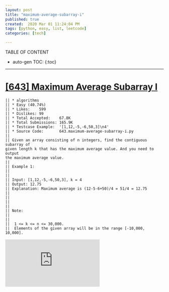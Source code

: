 ```yaml
---
layout: post
title: "maximum-average-subarray-i"
published: true
created:  2020 Mar 01 11:24:04 PM
tags: [python, easy, list, leetcode]
categories: [tech]

---
```


TABLE OF CONTENT

* auto-gen TOC:
{:toc}

- - -


# [[643] Maximum Average Subarray I](https://leetcode.com/problems/maximum-average-subarray-i/description/)

    || * algorithms
    || * Easy (40.74%)
    || * Likes:    599
    || * Dislikes: 99
    || * Total Accepted:    67.8K
    || * Total Submissions: 165.9K
    || * Testcase Example:  '[1,12,-5,-6,50,3]\n4'
    || * Source Code:       643.maximum-average-subarray-i.py
    || 
    || Given an array consisting of n integers, find the contiguous subarray of
    given length k that has the maximum average value. And you need to output
    the maximum average value.
    || 
    || Example 1:
    || 
    || 
    || Input: [1,12,-5,-6,50,3], k = 4
    || Output: 12.75
    || Explanation: Maximum average is (12-5-6+50)/4 = 51/4 = 12.75
    || 
    || 
    ||  
    || 
    || Note:
    || 
    || 
    || 	1 <= k <= n <= 30,000.
    || 	Elements of the given array will be in the range [-10,000, 10,000].

<iframe frameborder="0" src="https://v.qq.com/txp/iframe/player.html?vid=v0773d62htm" allowFullScreen="true"></iframe>
